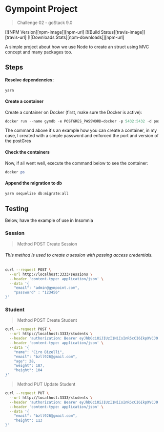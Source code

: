 # Gympoint Project
> Challenge 02 - goStack 9.0

[![NPM Version][npm-image]][npm-url]
[![Build Status][travis-image]][travis-url]
[![Downloads Stats][npm-downloads]][npm-url]

A simple project about how we use Node to create an struct using MVC concept and many packages too.

## Steps

#### Resolve dependencies:

```powershell
yarn
```

#### Create a container

Create a container on Docker (first, make sure the Docker is active):

```powershell
docker run --name gymdb -e POSTGRES_PASSWORD=docker -p 5432:5432 -d postgres:11
```

The command above it's an example how you can create a container, in my case, I created with a simple password and enforced the port and version of the postGres

#### Check the containers

Now, if all went well, execute the command below to see the container:
```powershell
docker ps
```

#### Append the migration to db
```powershell
yarn sequelize db:migrate:all
```

## Testing

Below, have the example of use in Insomnia

### Session
> Method POST Create Session
###### This method is used to create a session with passing access credentials.
```sh
curl --request POST \
  --url http://localhost:3333/sessions \
  --header 'content-type: application/json' \
  --data '{
	"email": "admin@gympoint.com",
	"password" : "123456"
}'
```

### Student
> Method POST Create Student
```sh
curl --request POST \
  --url http://localhost:3333/students \
  --header 'authorization: Bearer eyJhbGciOiJIUzI1NiIsInR5cCI6IkpXVCJ9.eyJpZCI6MSwiaWF0IjoxNTcxMjgzOTE4LCJleHAiOjE1NzE4ODg3MTh9.Q15rR2rPPqecQcNIiQxaajAD3Lap0nf4S7-T8sZQjyU' \
  --header 'content-type: application/json' \
  --data '{
	"name": "Ciro Bizelli",
	"email": "bzll926@gmail.com",
	"age": 28,
	"weight": 187,
	"height": 104
}'
```


> Method PUT Update Student
```sh
curl --request PUT \
  --url http://localhost:3333/students \
  --header 'authorization: Bearer eyJhbGciOiJIUzI1NiIsInR5cCI6IkpXVCJ9.eyJpZCI6MSwiaWF0IjoxNTcxMjgzOTE4LCJleHAiOjE1NzE4ODg3MTh9.Q15rR2rPPqecQcNIiQxaajAD3Lap0nf4S7-T8sZQjyU' \
  --header 'content-type: application/json' \
  --data '{
	"email": "bzll926@gmail.com",
	"height": 113
}'
```